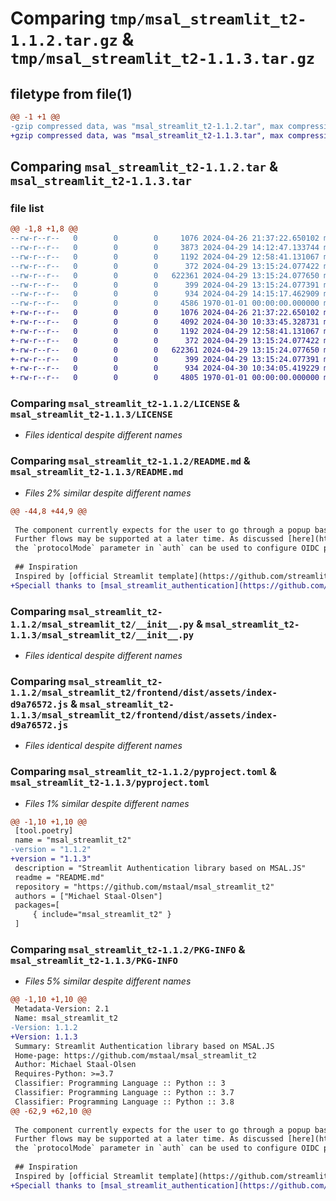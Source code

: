 # Comparing `tmp/msal_streamlit_t2-1.1.2.tar.gz` & `tmp/msal_streamlit_t2-1.1.3.tar.gz`

## filetype from file(1)

```diff
@@ -1 +1 @@
-gzip compressed data, was "msal_streamlit_t2-1.1.2.tar", max compression
+gzip compressed data, was "msal_streamlit_t2-1.1.3.tar", max compression
```

## Comparing `msal_streamlit_t2-1.1.2.tar` & `msal_streamlit_t2-1.1.3.tar`

### file list

```diff
@@ -1,8 +1,8 @@
--rw-r--r--   0        0        0     1076 2024-04-26 21:37:22.650102 msal_streamlit_t2-1.1.2/LICENSE
--rw-r--r--   0        0        0     3873 2024-04-29 14:12:47.133744 msal_streamlit_t2-1.1.2/README.md
--rw-r--r--   0        0        0     1192 2024-04-29 12:58:41.131067 msal_streamlit_t2-1.1.2/msal_streamlit_t2/__init__.py
--rw-r--r--   0        0        0      372 2024-04-29 13:15:24.077422 msal_streamlit_t2-1.1.2/msal_streamlit_t2/frontend/dist/assets/index-297265e4.css
--rw-r--r--   0        0        0   622361 2024-04-29 13:15:24.077650 msal_streamlit_t2-1.1.2/msal_streamlit_t2/frontend/dist/assets/index-d9a76572.js
--rw-r--r--   0        0        0      399 2024-04-29 13:15:24.077391 msal_streamlit_t2-1.1.2/msal_streamlit_t2/frontend/dist/index.html
--rw-r--r--   0        0        0      934 2024-04-29 14:15:17.462909 msal_streamlit_t2-1.1.2/pyproject.toml
--rw-r--r--   0        0        0     4586 1970-01-01 00:00:00.000000 msal_streamlit_t2-1.1.2/PKG-INFO
+-rw-r--r--   0        0        0     1076 2024-04-26 21:37:22.650102 msal_streamlit_t2-1.1.3/LICENSE
+-rw-r--r--   0        0        0     4092 2024-04-30 10:33:45.328731 msal_streamlit_t2-1.1.3/README.md
+-rw-r--r--   0        0        0     1192 2024-04-29 12:58:41.131067 msal_streamlit_t2-1.1.3/msal_streamlit_t2/__init__.py
+-rw-r--r--   0        0        0      372 2024-04-29 13:15:24.077422 msal_streamlit_t2-1.1.3/msal_streamlit_t2/frontend/dist/assets/index-297265e4.css
+-rw-r--r--   0        0        0   622361 2024-04-29 13:15:24.077650 msal_streamlit_t2-1.1.3/msal_streamlit_t2/frontend/dist/assets/index-d9a76572.js
+-rw-r--r--   0        0        0      399 2024-04-29 13:15:24.077391 msal_streamlit_t2-1.1.3/msal_streamlit_t2/frontend/dist/index.html
+-rw-r--r--   0        0        0      934 2024-04-30 10:34:05.419229 msal_streamlit_t2-1.1.3/pyproject.toml
+-rw-r--r--   0        0        0     4805 1970-01-01 00:00:00.000000 msal_streamlit_t2-1.1.3/PKG-INFO
```

### Comparing `msal_streamlit_t2-1.1.2/LICENSE` & `msal_streamlit_t2-1.1.3/LICENSE`

 * *Files identical despite different names*

### Comparing `msal_streamlit_t2-1.1.2/README.md` & `msal_streamlit_t2-1.1.3/README.md`

 * *Files 2% similar despite different names*

```diff
@@ -44,8 +44,9 @@
 
 The component currently expects for the user to go through a popup based login flow.
 Further flows may be supported at a later time. As discussed [here](https://github.com/AzureAD/microsoft-authentication-library-for-js/blob/dev/lib/msal-browser/docs/initialization.md#optional-configure-authority),
 the `protocolMode` parameter in `auth` can be used to configure OIDC providers that differ from Azure AD.
 
 ## Inspiration
 Inspired by [official Streamlit template](https://github.com/streamlit/component-template), [this tutorial](https://youtu.be/htXgwEXwmNs) ([Github](https://github.com/andfanilo/streamlit-plotly-component-tutorial)) and the official [Streamlit NPM component-lib](https://github.com/streamlit/streamlit/tree/develop/component-lib).
+Speciall thanks to [msal_streamlit_authentication](https://github.com/mstaal/msal_streamlit_authentication), which is a project hasn't been updated for a long time. This library is basically an updated version of that.
```

### Comparing `msal_streamlit_t2-1.1.2/msal_streamlit_t2/__init__.py` & `msal_streamlit_t2-1.1.3/msal_streamlit_t2/__init__.py`

 * *Files identical despite different names*

### Comparing `msal_streamlit_t2-1.1.2/msal_streamlit_t2/frontend/dist/assets/index-d9a76572.js` & `msal_streamlit_t2-1.1.3/msal_streamlit_t2/frontend/dist/assets/index-d9a76572.js`

 * *Files identical despite different names*

### Comparing `msal_streamlit_t2-1.1.2/pyproject.toml` & `msal_streamlit_t2-1.1.3/pyproject.toml`

 * *Files 1% similar despite different names*

```diff
@@ -1,10 +1,10 @@
 [tool.poetry]
 name = "msal_streamlit_t2"
-version = "1.1.2"
+version = "1.1.3"
 description = "Streamlit Authentication library based on MSAL.JS"
 readme = "README.md"
 repository = "https://github.com/mstaal/msal_streamlit_t2"
 authors = ["Michael Staal-Olsen"]
 packages=[
     { include="msal_streamlit_t2" }
 ]
```

### Comparing `msal_streamlit_t2-1.1.2/PKG-INFO` & `msal_streamlit_t2-1.1.3/PKG-INFO`

 * *Files 5% similar despite different names*

```diff
@@ -1,10 +1,10 @@
 Metadata-Version: 2.1
 Name: msal_streamlit_t2
-Version: 1.1.2
+Version: 1.1.3
 Summary: Streamlit Authentication library based on MSAL.JS
 Home-page: https://github.com/mstaal/msal_streamlit_t2
 Author: Michael Staal-Olsen
 Requires-Python: >=3.7
 Classifier: Programming Language :: Python :: 3
 Classifier: Programming Language :: Python :: 3.7
 Classifier: Programming Language :: Python :: 3.8
@@ -62,9 +62,10 @@
 
 The component currently expects for the user to go through a popup based login flow.
 Further flows may be supported at a later time. As discussed [here](https://github.com/AzureAD/microsoft-authentication-library-for-js/blob/dev/lib/msal-browser/docs/initialization.md#optional-configure-authority),
 the `protocolMode` parameter in `auth` can be used to configure OIDC providers that differ from Azure AD.
 
 ## Inspiration
 Inspired by [official Streamlit template](https://github.com/streamlit/component-template), [this tutorial](https://youtu.be/htXgwEXwmNs) ([Github](https://github.com/andfanilo/streamlit-plotly-component-tutorial)) and the official [Streamlit NPM component-lib](https://github.com/streamlit/streamlit/tree/develop/component-lib).
+Speciall thanks to [msal_streamlit_authentication](https://github.com/mstaal/msal_streamlit_authentication), which is a project hasn't been updated for a long time. This library is basically an updated version of that.
```

